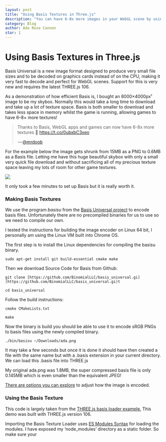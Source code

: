 ```yaml
---
layout: post
title: "Using Basis Textures in Three.js"
description: "You can have 6-8x more images in your WebGL scene by using Basis Universal textures which are very efficiently compressed. This article describes how to encode images as Basis files and read them with THREE.js"
category: Blog
author: Ada Rose Cannon
star: 1
---
```


# Using Basis Textures in Three.js

Basis Universal is a new image format designed to produce very small file sizes and to be decoded on graphics cards instead of on the CPU, making it very fast to decode and perfect for WebGL scenes. Support for this is very new and requires the latest THREE.js 106.

As a demonstration of how efficient Basis is, I bought an 8000×4000px¹ image to be my skybox. Normally this would take a long time to download and take up a lot of texture space. Basis is both smaller to download and takes less space in memory whilst the game is running, allowing games to have 6–8× more textures!

<blockquote class="twitter-tweet" data-conversation="none" data-align="center" data-dnt="true"><p>Thanks to Basis, WebGL apps and games can now have 6-8x more textures &#x1F929; <a rel="nofollow" href="https://t.co/0ubxbC3xeo">https://t.co/0ubxbC3xeo</a></p><p>&#x200A;&#x2014;&#x200A;<a href="https://twitter.com/mrdoob/status/1131271177735827456">@mrdoob</a></p></blockquote>

For the example below the image gets shrunk from 15MB as a PNG to 0.6MB as a Basis file. Letting me have this huge beautiful skybox with only a small very quick file download and without sacrificing all of my precious texture space leaving my lots of room for other game textures.

![](https://cdn-images-1.medium.com/max/4794/1*HF1WfS2x0mTGiKZtRi9-qw.png)

It only took a few minutes to set up Basis but it is really worth it.

### Making Basis Textures

We use the program *basisu* from the [Basis Universal project](https://github.com/binomialLLC/basis_universal) to encode basis files. Unfortunately there are no precompiled binaries for us to use so we need to compile our own.

I tested the instructions for building the image encoder on Linux 64 bit, I personally am using the Linux VM built into Chrome OS.

The first step is to install the Linux dependencies for compiling the basisu binary.

    sudo apt-get install git build-essential cmake make

Then we download Source Code for Basis from Github:

    git clone [https://github.com/BinomialLLC/basis_universal.gi](https://github.com/BinomialLLC/basis_universal.gi)t

    cd basis_universal

Follow the build instructions:

    cmake CMakeLists.txt

    make

Now the binary is build you should be able to use it to encode sRGB PNGs to basis files using the newly compiled binary.

    ./bin/basisu ~/Downloads/ada.png

It may take a few seconds but once it is done it should have then created a file with the same name but with a .basis extension in your current directory. We can load this .basis file into THREE.js

My original ada.png was 1.8MB, the super compressed basis file is only 0.145MB which is even smaller than the equivalent JPEG!

[There are options you can explore](https://github.com/binomialLLC/basis_universal#command-line-compression-tool) to adjust how the image is encoded.

### Using the Basis Texture

This code is largely taken from the [THREE.js basis loader example.](https://threejs.org/examples/webgl_loader_texture_basis.html) This demo was built with THREE.js version 106.

Importing the Basis Texture Loader uses [ES Modules Syntax](https://developer.mozilla.org/en-US/docs/Web/JavaScript/Reference/Statements/import) for loading the modules. I have exposed my ‘node_modules’ directory as a static folder. So make sure your <script> tag has type="module" . Or pre-compile it using your favourite bundler such as webpack or rollup.

```js
import { BasisTextureLoader } from "/node_modules/three/examples/jsm/loaders/BasisTextureLoader.js";
```

Create an object and assign it a texture, we will update the map on this texture later:

```js
const geometry = new THREE.SphereBufferGeometry( 1, 50, 50 );
const material = new THREE.MeshBasicMaterial();
const sphere = new THREE.Mesh( geometry, material );
scene.add( sphere );
```

We can now load the texture:

```js
// Make a new instance of the loader
const basisLoader = new BasisTextureLoader();

// Set the location of the Web Worker Script from THREE.js
basisLoader.setTranscoderPath(
  '/node_modules/three/examples/js/libs/basis/'
);
basisLoader.detectSupport( renderer );

// Load your Basis Image
basisLoader.load( '/ada.basis',
  function (texture) {

    // Once the texture has loaded, update the .map of the material
    texture.encoding = THREE.sRGBEncoding;
    material.map = texture;
    material.needsUpdate = true;
  }, undefined, function ( error ) {
    console.error( error );
  }
);
```

I hope this helps you take advantage of the power of Basis textures. :)

¹ In my final scene I didn’t use the 8000×4000 texture because my Android phone couldn’t load a single texture that large so I used a 4096×4096 texture instead.

By Ada Rose Cannon on June 28, 2019.
